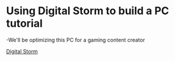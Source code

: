 # Using Digital Storm to build a PC tutorial
-We'll be optimizing this PC for a gaming content creator

[Digital Storm](https://www.digitalstorm.com/workstation-computers.asp)
